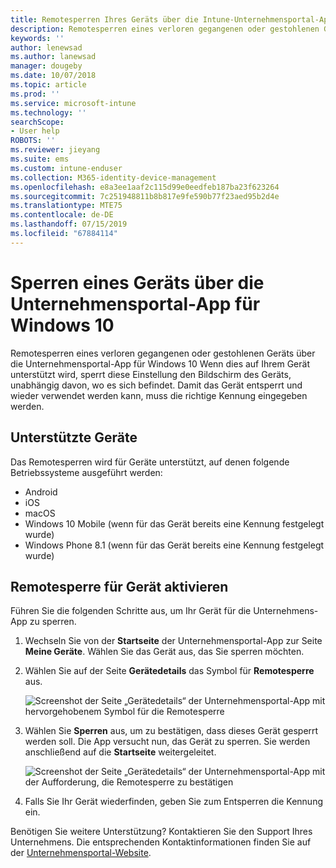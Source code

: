 ```yaml
---
title: Remotesperren Ihres Geräts über die Intune-Unternehmensportal-App
description: Remotesperren eines verloren gegangenen oder gestohlenen Geräts über die Unternehmensportal-App für Windows 10
keywords: ''
author: lenewsad
ms.author: lanewsad
manager: dougeby
ms.date: 10/07/2018
ms.topic: article
ms.prod: ''
ms.service: microsoft-intune
ms.technology: ''
searchScope:
- User help
ROBOTS: ''
ms.reviewer: jieyang
ms.suite: ems
ms.custom: intune-enduser
ms.collection: M365-identity-device-management
ms.openlocfilehash: e8a3ee1aaf2c115d99e0eedfeb187ba23f623264
ms.sourcegitcommit: 7c251948811b8b817e9fe590b77f23aed95b2d4e
ms.translationtype: MTE75
ms.contentlocale: de-DE
ms.lasthandoff: 07/15/2019
ms.locfileid: "67884114"
---
```

# <a name="lock-your-device-from-the-company-portal-app-for-windows-10"></a>Sperren eines Geräts über die Unternehmensportal-App für Windows 10

Remotesperren eines verloren gegangenen oder gestohlenen Geräts über die Unternehmensportal-App für Windows 10 Wenn dies auf Ihrem Gerät unterstützt wird, sperrt diese Einstellung den Bildschirm des Geräts, unabhängig davon, wo es sich befindet. Damit das Gerät entsperrt und wieder verwendet werden kann, muss die richtige Kennung eingegeben werden.

## <a name="supported-devices"></a>Unterstützte Geräte

Das Remotesperren wird für Geräte unterstützt, auf denen folgende Betriebssysteme ausgeführt werden:  

* Android
* iOS
* macOS
* Windows 10 Mobile (wenn für das Gerät bereits eine Kennung festgelegt wurde)
* Windows Phone 8.1 (wenn für das Gerät bereits eine Kennung festgelegt wurde) 
  
## <a name="remote-lock-device"></a>Remotesperre für Gerät aktivieren
Führen Sie die folgenden Schritte aus, um Ihr Gerät für die Unternehmens-App zu sperren.  

1. Wechseln Sie von der **Startseite** der Unternehmensportal-App zur Seite **Meine Geräte**. Wählen Sie das Gerät aus, das Sie sperren möchten.

2. Wählen Sie auf der Seite **Gerätedetails** das Symbol für **Remotesperre** aus.  


   ![Screenshot der Seite „Gerätedetails“ der Unternehmensportal-App mit hervorgehobenem Symbol für die Remotesperre](./media/1804_remote_lock_Windows_CPapp_05.png)  

3. Wählen Sie **Sperren** aus, um zu bestätigen, dass dieses Gerät gesperrt werden soll. Die App versucht nun, das Gerät zu sperren. Sie werden anschließend auf die **Startseite** weitergeleitet.  


   ![Screenshot der Seite „Gerätedetails“ der Unternehmensportal-App mit der Aufforderung, die Remotesperre zu bestätigen](./media/1804_remote_lock_Windows_CPapp_06.png)  

4. Falls Sie Ihr Gerät wiederfinden, geben Sie zum Entsperren die Kennung ein.  

Benötigen Sie weitere Unterstützung? Kontaktieren Sie den Support Ihres Unternehmens. Die entsprechenden Kontaktinformationen finden Sie auf der [Unternehmensportal-Website](https://go.microsoft.com/fwlink/?linkid=2010980).
